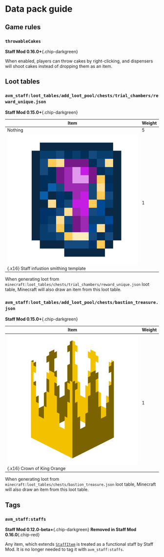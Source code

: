 # Data pack guide

## Game rules

### `throwableCakes`

**Staff Mod 0.16.0+**{.chip-darkgreen}

When enabled, players can throw cakes by right-clicking, and dispensers will shoot cakes instead of dropping them as an item.

## Loot tables

### `avm_staff:loot_tables/add_loot_pool/chests/trial_chambers/reward_unique.json`

**Staff Mod 0.15.0+**{.chip-darkgreen}

| Item                                                                                                                      | Weight |
|---------------------------------------------------------------------------------------------------------------------------|--------|
| Nothing                                                                                                                   | 5      |
| ![Staff infustion smithing template](images/staff_infusion_smithing_template.png){.x16} Staff infustion smithing template | 1      |

When generating loot from `minecraft:loot_tables/chests/trial_chambers/reward_unique.json` loot table, Minecraft will also draw an item from this loot table.

### `avm_staff:loot_tables/add_loot_pool/chests/bastion_treasure.json`

**Staff Mod 0.15.0+**{.chip-darkgreen}

| Item                                                                                | Weight |
|-------------------------------------------------------------------------------------|--------|
| ![Crown of King Orange](images/crown_of_king_orange.png){.x16} Crown of King Orange | 1      |

When generating loot from `minecraft:loot_tables/chests/bastion_treasure.json` loot table, Minecraft will also draw an item from this loot table.

## Tags

### `avm_staff:staffs`

**Staff Mod 0.12.0-beta+**{.chip-darkgreen}
**Removed in Staff Mod 0.16.0**{.chip-red}

Any item, which extends [`StaffItem`](kdoc/latest/-staff%20-mod/opekope2.avm_staff.api.item/-staff-item/index.html) is treated as a functional staff by Staff Mod. It is no longer needed to tag it with `avm_staff:staffs`.
